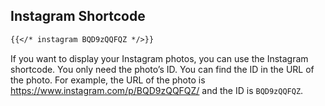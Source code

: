 ## Instagram Shortcode

```md
{{</* instagram BQD9zQQFQZ */>}}
```

If you want to display your Instagram photos, you can use the Instagram shortcode. You only need the photo’s ID. You can find the ID in the URL of the photo. For example, the URL of the photo is https://www.instagram.com/p/BQD9zQQFQZ/ and the ID is `BQD9zQQFQZ`.
